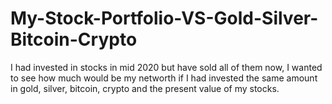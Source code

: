 # My-Stock-Portfolio-VS-Gold-Silver-Bitcoin-Crypto
I had invested in stocks in mid 2020 but have sold all of them now, I wanted to see how much would be my networth if I had invested the same amount in gold, silver, bitcoin, crypto and the present value of my stocks.
